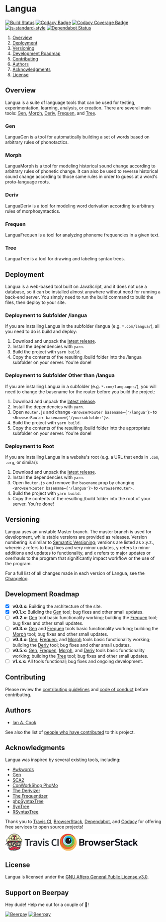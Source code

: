 # Langua

[![Build Status](https://travis-ci.com/nai888/langua.svg?branch=master)](https://travis-ci.com/nai888/langua)
[![Codacy Badge](https://api.codacy.com/project/badge/Grade/c594056d0f96442cba7a92fe2c348d92)](https://app.codacy.com/app/nai888/langua?utm_source=github.com&utm_medium=referral&utm_content=nai888/langua&utm_campaign=Badge_Grade_Dashboard)
[![Codacy Coverage Badge](https://api.codacy.com/project/badge/Coverage/58bcc4dc2f914f06ad6cc51658678dc3)](https://www.codacy.com/app/Langua/langua?utm_source=github.com&amp;utm_medium=referral&amp;utm_content=nai888/langua&amp;utm_campaign=Badge_Coverage)
[![js-standard-style](https://img.shields.io/badge/code%20style-standard-brightgreen.svg)](http://standardjs.com)
[![Dependabot Status](https://api.dependabot.com/badges/status?host=github&repo=nai888/langua)](https://dependabot.com)

1. [Overview](#overview)
1. [Deployment](#deployment)
1. [Versioning](#versioning)
1. [Development Roadmap](#development-roadmap)
1. [Contributing](#contributing)
1. [Authors](#authors)
1. [Acknowledgments](#acknowledgments)
1. [License](#license)

## Overview

Langua is a suite of language tools that can be used for testing, experimentation, learning, analysis, or creation. There are several main tools: [Gen](#gen), [Morph](#morph), [Deriv](#deriv), [Frequen](#frequen), and [Tree](#tree).

### Gen

LanguaGen is a tool for automatically building a set of words based on arbitrary rules of phonotactics.

### Morph

LanguaMorph is a tool for modeling historical sound change according to arbitrary rules of phonetic change. It can also be used to reverse historical sound change according to those same rules in order to guess at a word's proto-language roots.

### Deriv

LanguaDeriv is a tool for modeling word derivation according to arbitrary rules of morphosyntactics.

### Frequen

LanguaFrequen is a tool for analyzing phoneme frequencies in a given text.

### Tree

LanguaTree is a tool for drawing and labeling syntax trees.

## Deployment

Langua is a web-based tool built on JavaScript, and it does not use a database, so it can be installed almost anywhere without need for running a back-end server. You simply need to run the build command to build the files, then deploy to your site.

### Deployment to Subfolder /langua

If you are installing Langua in the subfolder /langua (e.g. `*.com/langua/`), all you need to do is build and deploy:

1. Download and unpack the [latest release](../../releases/latest).
1. Install the dependencies with `yarn`.
1. Build the project with `yarn build`.
1. Copy the contents of the resulting /build folder into the /langua subfolder on your server. You're done!

### Deployment to Subfolder Other than /langua

If you are installing Langua in a subfolder (e.g. `*.com/languages/`), you will need to change the basename for the router before you build the project:

1. Download and unpack the [latest release](../../releases/latest).
1. Install the dependencies with `yarn`.
1. Open `Router.js` and change `<BrowserRouter basename={'/langua'}>` to  `<BrowserRouter basename={'/yoursubfolder'}>`.
1. Build the project with `yarn build`.
1. Copy the contents of the resulting /build folder into the appropriate subfolder on your server. You're done!

### Deployment to Root

If you are installing Langua in a website's root (e.g. a URL that ends in `.com`, `.org`, or similar):

1. Download and unpack the [latest release](../../releases/latest).
1. Install the dependencies with `yarn`.
1. Open `Router.js` and remove the `basename` prop by changing `<BrowserRouter basename={'/langua'}>` to  `<BrowserRouter>`.
1. Build the project with `yarn build`.
1. Copy the contents of the resulting /build folder into the root of your server. You're done!

## Versioning

Langua uses an unstable Master branch. The master branch is used for development, while stable versions are provided as releases. Version numbering is similar to [Semantic Versioning](http://semver.org/); versions are listed as x.y.z., wherein z refers to bug fixes and very minor updates, y refers to minor additions and updates to functionality, and x refers to major updates or overhauls to the program that significantly impact workflow or the use of the program.

For a full list of all changes made in each version of Langua, see the [Changelog](./CHANGELOG.md).

## Development Roadmap

- [x] **v0.0.x:** Building the architecture of the site.
- [x] **v0.1.x:** Building the [Gen](#gen) tool; bug fixes and other small updates.
- [ ] **v0.2.x:** [Gen](#gen) tool basic functionality working; building the [Frequen](#frequen) tool; bug fixes and other small updates.
- [ ] **v0.3.x:** [Gen](#gen) and [Frequen](#frequen) tools basic functionality working; building the [Morph](#morph) tool; bug fixes and other small updates.
- [ ] **v0.4.x:** [Gen](#gen), [Frequen](#frequen), and [Morph](#morph) tools basic functionality working; building the [Deriv](#deriv) tool; bug fixes and other small updates.
- [ ] **v0.5.x:** [Gen](#gen), [Frequen](#frequen), [Morph](#morph), and [Deriv](#deriv) tools basic functionality working; building the [Tree](#tree) tool; bug fixes and other small updates.
- [ ] **v1.x.x:** All tools functional; bug fixes and ongoing development.

## Contributing

Please review the [contributing guidelines](./CONTRIBUTING.md) and [code of conduct](./CODE_OF_CONDUCT.md) before contributing.

## Authors

- [Ian A. Cook](https://github.com/nai888)

See also the list of [people who have contributed](../../graphs/contributors) to this project.

## Acknowledgments

Langua was inspired by several existing tools, including:

- [Awkwords](http://akana.conlang.org/tools/awkwords/)
- [Gen](http://www.zompist.com/gen.html)
- [SCA2](http://www.zompist.com/sca2.html)
- [ConWorkShop PhoMo](http://conworkshop.info/phomo.php)
- [The Derivizer](http://akana.conlang.org/tools/derivizer.html)
- [The Frequentizer](http://akana.conlang.org/tools/frequentizer.html)
- [phpSyntaxTree](http://ironcreek.net/phpsyntaxtree/)
- [SynTree](http://mshang.ca/syntree/)
- [RSyntaxTree](https://www.yohasebe.com/rsyntaxtree/)

Thank you to [Travis CI](https://travis-ci.com), [BrowserStack](https://www.browserstack.com), [Dependabot](https://dependabot.com), and [Codacy](https://www.codacy.com/) for offering free services to open source projects!

[![Travis CI](./Logo%20Travis%20CI.png)](https://travis-ci.com "Travis CI")
[![BrowserStack](./Logo%20BrowserStack.png)](https://www.browserstack.com "BrowserStack")

## License

Langua is licensed under the [GNU Affero General Public License v3.0](https://choosealicense.com/licenses/agpl-3.0/).

## Support on Beerpay
Hey dude! Help me out for a couple of :beers:!

[![Beerpay](https://beerpay.io/nai888/langua/badge.svg?style=beer-square)](https://beerpay.io/nai888/langua)  [![Beerpay](https://beerpay.io/nai888/langua/make-wish.svg?style=flat-square)](https://beerpay.io/nai888/langua?focus=wish)